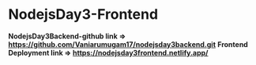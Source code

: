 # NodejsDay3-Frontend

**NodejsDay3Backend-github link => https://github.com/Vaniarumugam17/nodejsday3backend.git**
**Frontend Deployment link => https://nodejsday3frontend.netlify.app/**
